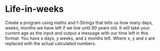 # Life-in-weeks
Create a program using maths and f-Strings that tells us how many days, weeks, months we have left if we live until 90 years old.  It will take your current age as the input and output a message with our time left in this format:  You have x days, y weeks, and z months left.  Where x, y and z are replaced with the actual calculated numbers.
